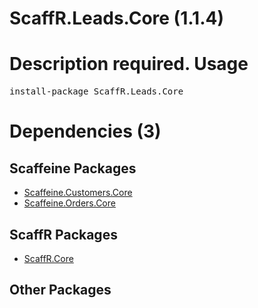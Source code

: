 ﻿ScaffR.Leads.Core (1.1.4)
======
Description required.
Usage
======
<pre>install-package ScaffR.Leads.Core</pre>
Dependencies (3)
=====

Scaffeine Packages
------
* [Scaffeine.Customers.Core](https://github.com/wcpro/Scaffeine/tree/master/src/Scaffeine.Customers.Core)
* [Scaffeine.Orders.Core](https://github.com/wcpro/Scaffeine/tree/master/src/Scaffeine.Orders.Core)

ScaffR Packages
------
* [ScaffR.Core](https://github.com/wcpro/ScaffR/tree/master/src/ScaffR.Core)

Other Packages
------
